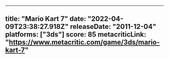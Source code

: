 
---
title: "Mario Kart 7"
date: "2022-04-09T23:38:27.918Z"
releaseDate: "2011-12-04"
platforms: ["3ds"]
score: 85
metacriticLink: "https://www.metacritic.com/game/3ds/mario-kart-7"
---
